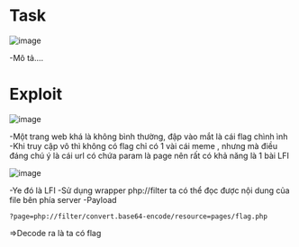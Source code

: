 # Task
![image](https://github.com/vanatka10/ctf_walkthrough/assets/126310360/eaa64910-4fad-4308-b2e6-bcc9ef260d16)

-Mô tả....
# Exploit
![image](https://github.com/vanatka10/ctf_walkthrough/assets/126310360/3a3d79f6-c6b2-4292-99c7-65d17ab6530a)

-Một trang web khá là không bình thường, đập vào mắt là cái flag chình ình    
-Khi truy cập vô thì không có flag chỉ có 1 vài cái meme , nhưng mà điều đáng chú ý là cái url có chứa param là page nên rất có khả năng là 1  bài LFI  

![image](https://github.com/vanatka10/ctf_walkthrough/assets/126310360/416798a7-661c-4cf2-a0ba-a4a4a3d4a89b)

-Ye đó là LFI
-Sử dụng wrapper php://filter ta có thể đọc được nội dung của file bên phía server 
-Payload 
```
?page=php://filter/convert.base64-encode/resource=pages/flag.php
```
=>Decode ra là ta có flag



